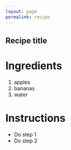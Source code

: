 ```yaml
---
layout: page
permalink: recipe
---
```


## Recipe title

# Ingredients

1. apples
2. bananas
3. water

# Instructions

- Do step 1
- Do step 2